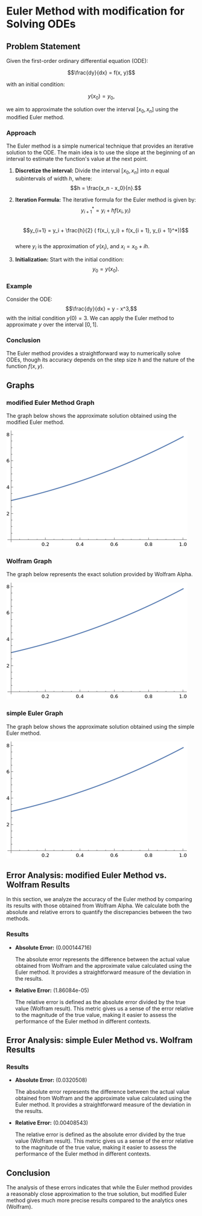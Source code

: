 # Euler Method with modification for Solving ODEs

## Problem Statement

Given the first-order ordinary differential equation (ODE):

$$\frac{dy}{dx} = f(x, y)$$

with an initial condition:

$$y(x_0) = y_0,$$

we aim to approximate the solution over the interval $[x_0, x_n]$ using the modified Euler method.

### Approach

The Euler method is a simple numerical technique that provides an iterative solution to the ODE. The main idea is to use the slope at the beginning of an interval to estimate the function's value at the next point.

1. **Discretize the interval:** Divide the interval $[x_0, x_n]$ into $n$ equal subintervals of width $h$, where:
   $$h = \frac{x_n - x_0}{n}.$$

2. **Iteration Formula:** The iterative formula for the Euler method is given by:<br>
   $$y_{i+1}^* = y_i+hf(x_i, y_i)$$<br>
   $$y_{i+1} = y_i + \frac{h}{2} ( f(x_i, y_i) + f(x_{i + 1}, y_{i + 1}^*))$$<br>
   where $y_i$ is the approximation of $y(x_i)$, and $x_i = x_0 + ih$.

3. **Initialization:** Start with the initial condition:
   $$y_0 = y(x_0).$$

### Example

Consider the ODE:
$$\frac{dy}{dx} = y - x^3,$$
with the initial condition $y(0) = 3$. We can apply the Euler method to approximate $y$ over the interval $[0, 1]$.

### Conclusion

The Euler method provides a straightforward way to numerically solve ODEs, though its accuracy depends on the step size $h$ and the nature of the function $f(x, y)$.

## Graphs

### modified Euler Method Graph

The graph below shows the approximate solution obtained using the modified Euler method.

![Modified Euler Method Graph](./assets/pictures/EulerGraph.png)

### Wolfram Graph

The graph below represents the exact solution provided by Wolfram Alpha.

![Wolfram Graph](./assets/pictures/Wolfram.png)

### simple Euler Graph

The graph below shows the approximate solution obtained using the simple Euler method.

![Simple Euler Method Graph](./assets/pictures/SimpleEulerGraph.png)

## Error Analysis: modified Euler Method vs. Wolfram Results

In this section, we analyze the accuracy of the Euler method by comparing its results with those obtained from Wolfram Alpha. We calculate both the absolute and relative errors to quantify the discrepancies between the two methods.

### Results

- **Absolute Error:** \(0.000144716\)

  The absolute error represents the difference between the actual value obtained from Wolfram and the approximate value calculated using the Euler method. It provides a straightforward measure of the deviation in the results.

- **Relative Error:** \(1.86084e-05\)

  The relative error is defined as the absolute error divided by the true value (Wolfram result). This metric gives us a sense of the error relative to the magnitude of the true value, making it easier to assess the performance of the Euler method in different contexts.

## Error Analysis: simple Euler Method vs. Wolfram Results

### Results

- **Absolute Error:** \(0.0320508\)

  The absolute error represents the difference between the actual value obtained from Wolfram and the approximate value calculated using the Euler method. It provides a straightforward measure of the deviation in the results.

- **Relative Error:** \(0.00408543\)

  The relative error is defined as the absolute error divided by the true value (Wolfram result). This metric gives us a sense of the error relative to the magnitude of the true value, making it easier to assess the performance of the Euler method in different contexts.

## Conclusion

The analysis of these errors indicates that while the Euler method provides a reasonably close approximation to the true solution, but modified Euler method gives much more precise results compared to the analytics ones (Wolfram). 
